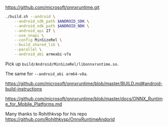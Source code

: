 https://github.com/microsoft/onnxruntime.git

```bash
./build.sh --android \
    --android_sdk_path $ANDROID_SDK \
    --android_ndk_path $ANDROID_NDK \
    --android_api 27 \
    --use_nnapi \
    --config MinSizeRel \
    --build_shared_lib \
    --parallel \
    --android_abi armeabi-v7a
```
Pick up `build/Android/MinSizeRel/libonnxruntime.so`.

The same for `--android_abi arm64-v8a`.

https://github.com/microsoft/onnxruntime/blob/master/BUILD.md#android-build-instructions

https://github.com/microsoft/onnxruntime/blob/master/docs/ONNX_Runtime_for_Mobile_Platforms.md

Many thanks to Rohithkvsp for his repo https://github.com/Rohithkvsp/OnnxRuntimeAndorid